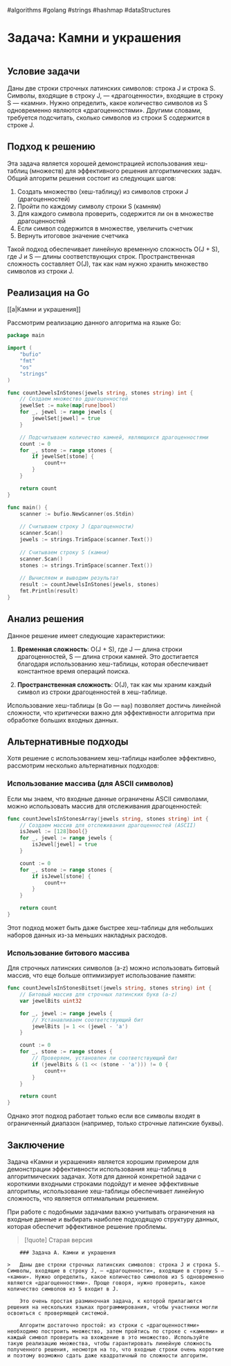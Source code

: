 #algorithms #golang #strings #hashmap #dataStructures

# Задача: Камни и украшения

```table-of-contents
```

## Условие задачи

Даны две строки строчных латинских символов: строка J и строка S. Символы, входящие в строку J, — «драгоценности», входящие в строку S — «камни». Нужно определить, какое количество символов из S одновременно являются «драгоценностями». Другими словами, требуется подсчитать, сколько символов из строки S содержится в строке J.

## Подход к решению

Эта задача является хорошей демонстрацией использования хеш-таблиц (множеств) для эффективного решения алгоритмических задач. Общий алгоритм решения состоит из следующих шагов:

1. Создать множество (хеш-таблицу) из символов строки J (драгоценностей)
2. Пройти по каждому символу строки S (камням)
3. Для каждого символа проверить, содержится ли он в множестве драгоценностей
4. Если символ содержится в множестве, увеличить счетчик
5. Вернуть итоговое значение счетчика

Такой подход обеспечивает линейную временную сложность O(J + S), где J и S — длины соответствующих строк. Пространственная сложность составляет O(J), так как нам нужно хранить множество символов из строки J.

## Реализация на Go

[[a|Камни и украшения]]

Рассмотрим реализацию данного алгоритма на языке Go:

```go
package main

import (
	"bufio"
	"fmt"
	"os"
	"strings"
)

func countJewelsInStones(jewels string, stones string) int {
	// Создаем множество драгоценностей
	jewelSet := make(map[rune]bool)
	for _, jewel := range jewels {
		jewelSet[jewel] = true
	}

	// Подсчитываем количество камней, являющихся драгоценностями
	count := 0
	for _, stone := range stones {
		if jewelSet[stone] {
			count++
		}
	}

	return count
}

func main() {
	scanner := bufio.NewScanner(os.Stdin)
	
	// Считываем строку J (драгоценности)
	scanner.Scan()
	jewels := strings.TrimSpace(scanner.Text())
	
	// Считываем строку S (камни)
	scanner.Scan()
	stones := strings.TrimSpace(scanner.Text())
	
	// Вычисляем и выводим результат
	result := countJewelsInStones(jewels, stones)
	fmt.Println(result)
}
```

## Анализ решения

Данное решение имеет следующие характеристики:

1. **Временная сложность**: O(J + S), где J — длина строки драгоценностей, S — длина строки камней. Это достигается благодаря использованию хеш-таблицы, которая обеспечивает константное время операций поиска.

2. **Пространственная сложность**: O(J), так как мы храним каждый символ из строки драгоценностей в хеш-таблице.

Использование хеш-таблицы (в Go — `map`) позволяет достичь линейной сложности, что критически важно для эффективности алгоритма при обработке больших входных данных.

## Альтернативные подходы

Хотя решение с использованием хеш-таблицы наиболее эффективно, рассмотрим несколько альтернативных подходов:

### Использование массива (для ASCII символов)

Если мы знаем, что входные данные ограничены ASCII символами, можно использовать массив для отслеживания драгоценностей:

```go
func countJewelsInStonesArray(jewels string, stones string) int {
	// Создаем массив для отслеживания драгоценностей (ASCII)
	isJewel := [128]bool{}
	for _, jewel := range jewels {
		isJewel[jewel] = true
	}

	count := 0
	for _, stone := range stones {
		if isJewel[stone] {
			count++
		}
	}

	return count
}
```

Этот подход может быть даже быстрее хеш-таблицы для небольших наборов данных из-за меньших накладных расходов.

### Использование битового массива

Для строчных латинских символов (a-z) можно использовать битовый массив, что еще больше оптимизирует использование памяти:

```go
func countJewelsInStonesBitset(jewels string, stones string) int {
	// Битовый массив для строчных латинских букв (a-z)
	var jewelBits uint32

	for _, jewel := range jewels {
		// Устанавливаем соответствующий бит
		jewelBits |= 1 << (jewel - 'a')
	}

	count := 0
	for _, stone := range stones {
		// Проверяем, установлен ли соответствующий бит
		if (jewelBits & (1 << (stone - 'a'))) != 0 {
			count++
		}
	}

	return count
}
```

Однако этот подход работает только если все символы входят в ограниченный диапазон (например, только строчные латинские буквы).

## Заключение

Задача «Камни и украшения» является хорошим примером для демонстрации эффективности использования хеш-таблиц в алгоритмических задачах. Хотя для данной конкретной задачи с короткими входными строками подойдут и менее эффективные алгоритмы, использование хеш-таблицы обеспечивает линейную сложность, что является оптимальным решением.

При работе с подобными задачами важно учитывать ограничения на входные данные и выбирать наиболее подходящую структуру данных, которая обеспечит эффективное решение проблемы.


>[!quote] Старая версия
```
	### Задача A. Камни и украшения
	
> 	Даны две строки строчных латинских символов: строка J и строка S. Символы, входящие в строку J, — «драгоценности», входящие в строку S — «камни». Нужно определить, какое количество символов из S одновременно являются «драгоценностями». Проще говоря, нужно проверить, какое количество символов из S входит в J.
	
	Это очень простая разминочная задача, к которой прилагаются решения на нескольких языках программирования, чтобы участники могли освоиться с проверяющей системой.
	
	Алгоритм достаточно простой: из строки с «драгоценностями» необходимо построить множество, затем пройтись по строке с «камнями» и каждый символ проверить на вхождение в это множество. Используйте такую реализацию множества, чтобы гарантировать линейную сложность полученного решения, несмотря на то, что входные строки очень короткие и поэтому возможно сдать даже квадратичный по сложности алгоритм.
```
